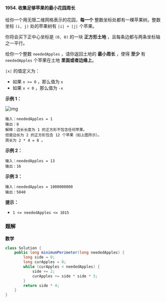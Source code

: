 #### 1954. 收集足够苹果的最小花园周长

给你一个用无限二维网格表示的花园，**每一个** 整数坐标处都有一棵苹果树。整数坐标 `(i, j)` 处的苹果树有 `|i| + |j|` 个苹果。

你将会买下正中心坐标是 `(0, 0)` 的一块 **正方形土地** ，且每条边都与两条坐标轴之一平行。

给你一个整数 `neededApples` ，请你返回土地的 **最小周长** ，使得 **至少** 有 `neededApples` 个苹果在土地 **里面或者边缘上**。

`|x|` 的值定义为：

- 如果 `x >= 0` ，那么值为 `x`
- 如果 `x < 0` ，那么值为 `-x`

**示例 1：**

![img](http://gitlab.wsh-study.com/xp-study/LeeteCode/-/blob/master/数学/images/收集足够苹果的最小花园周长/1.jpg)

```shell
输入：neededApples = 1
输出：8
解释：边长长度为 1 的正方形不包含任何苹果。
但是边长为 2 的正方形包含 12 个苹果（如上图所示）。
周长为 2 * 4 = 8 。
```

**示例 2：**

```shell
输入：neededApples = 13
输出：16
```

**示例 3：**

```shell
输入：neededApples = 1000000000
输出：5040
```

**提示：**

- `1 <= neededApples <= 1015`

### 题解

**数学**

```java
class Solution {
    public long minimumPerimeter(long neededApples) {
        long side = 0;
        long curApples = 0;
        while (curApples < neededApples) {
            side += 2;
            curApples += side * side * 3;
        }
        return side * 4;
    }
}
```

